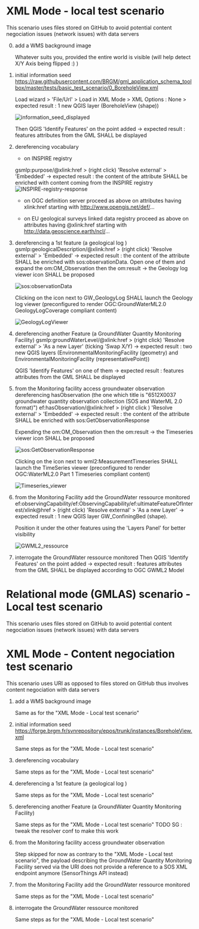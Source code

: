 # XML Mode - local test scenario
This scenario uses files stored on GitHub to avoid potential content negociation issues (network issues) with data servers

0. add a WMS background image

   Whatever suits you, provided the entire world is visible (will help detect X/Y Axis being flipped :) )

1. initial information seed
   https://raw.githubusercontent.com/BRGM/gml_application_schema_toolbox/master/tests/basic_test_scenario/0_BoreholeView.xml

   Load wizard > 'File/Url' > Load in XML Mode > XML Options : None > expected result : 1 new QGIS layer (BoreholeView (shape))

   ![information_seed_displayed](../static/img/testing/1.information_seed_displayed.PNG)

   Then QGIS 'Identify Features' on the point added ->  expected result : features attributes from the GML SHALL be displayed

2. dereferencing vocabulary
    * on INSPIRE registry
  
    gsmlp:purpose/@xlink:href > (right click) 'Resolve external' > 'Embedded' -> expected result : the content of the attribute SHALL be enriched with content coming from the INSPIRE registry ![INSPIRE-registry-response](../static/img/testing/2.de_rereferencing_vocabulary_filled.PNG)

    * on OGC definition server
    proceed as above on attributes having xlink:href starting with http://www.opengis.net/def/...

    * on EU geological surveys linked data registry
    proceed as above on attributes having  @xlink:href starting with http://data.geoscience.earth/ncl/...


3. dereferencing a 1st feature (a geological log )
    gsmlp:geologicalDescription/@xlink:href > (right click) 'Resolve external' > 'Embedded' -> expected result : the content of the attribute SHALL be enriched with sos:observationData.
    Open one of them and expand the om:OM_Observation then the om:result -> the Geology log viewer icon SHALL be proposed
    
    ![sos:observationData](../static/img/testing/3.sos_observationData.PNG)
    
    Clicking on the icon next to GW_GeologyLog SHALL launch the Geology log viewer (preconfigured to render OGC:GroundWaterML2.0 GeologyLogCoverage compliant content)
    
    ![GeologyLogViewer](../static/img/testing/3.Geology_log_viewer.PNG)

4. dereferencing another Feature (a GroundWater Quantity Monitoring Facility) 
    gsmlp:groundWaterLevel/@xlink:href > (right click) 'Resolve external' > 'As a new Layer' (ticking 'Swap X/Y) -> expected result : two new QGIS layers  (EnvironmentalMonitoringFacility (geometry) and EnvironmentalMonitoringFacility (representativePoint))

    QGIS 'Identify Features' on one of them -> expected result : features attributes from the GML SHALL be displayed

5. from the Monitoring facility access groundwater observation
    dereferencing hasObservation (the one which title is "6512X0037 groundwater quantity observation collection (SOS and WaterML 2.0 format)")
    ef:hasObservation/@xlink:href > (right click ) 'Resolve external' > 'Embedded' -> expected result : the content of the attribute SHALL be enriched with sos:GetObservationResponse

    Expending the om:OM_Observation then the om:result -> the Timeseries viewer icon SHALL be proposed

    ![sos:GetObservationResponse](../static/img/testing/5_sos_GetObservationResponse.PNG)
 
    Clicking on the icon next to wml2:MeasurementTimeseries SHALL launch the TimeSeries viewer (preconfigured to render OGC:WaterML2.0 Part 1 Timeseries compliant content)

    ![Timeseries_viewer](../static/img/testing/5.Timeseries_viewer.PNG)
  
6. from the Monitoring Facility add the GroundWater ressource monitored 
   ef:observingCapability/ef:ObservingCapability/ef:ultimateFeatureOfInterest/xlink@href > (right click) 'Resolve external' > 'As a new Layer' -> expected result : 1 new QGIS layer GW_ConfiningBed (shape).

   Position it under the other features using the 'Layers Panel' for better visibility

   ![GWML2_ressource](../static/img/testing/6.GWML2_ressource_added.PNG)

   
7. interrogate the GroundWater ressource monitored 
   Then QGIS 'Identify Features' on the point added ->  expected result : features attributes from the GML SHALL be displayed according to OGC GWML2 Model

# Relational mode (GMLAS) scenario - Local test scenario
This scenario uses files stored on GitHub to avoid potential content negociation issues (network issues) with data servers

# XML Mode - Content negociation test scenario

This scenario uses URI as opposed to files stored on GitHub thus involves content negociation with data servers

1. add a WMS background image
   
   Same as for the "XML Mode - Local test scenario"

2. initial information seed
   https://forge.brgm.fr/svnrepository/epos/trunk/instances/BoreholeView.xml

   Same steps as for the "XML Mode - Local test scenario"
   

3. dereferencing vocabulary

    Same steps as for the "XML Mode - Local test scenario"


4. dereferencing a 1st feature (a geological log )

   Same steps as for the "XML Mode - Local test scenario"

5. dereferencing another Feature (a GroundWater Quantity Monitoring Facility) 

   Same steps as for the "XML Mode - Local test scenario"
   TODO SG : tweak the resolver conf to make this work

6. from the Monitoring facility access groundwater observation

   Step skipped for now as contrary to the "XML Mode - Local test scenario", the payload describing the GroundWater Quantity Monitoring Facility served via the URI does not provide a reference to a SOS XML endpoint anymore (SensorThings API instead)

7. from the Monitoring Facility add the GroundWater ressource monitored 
   
   Same steps as for the "XML Mode - Local test scenario"
   
8. interrogate the GroundWater ressource monitored 
   
   Same steps as for the "XML Mode - Local test scenario"
